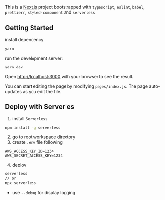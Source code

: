 This is a [Next.js](https://nextjs.org/) project bootstrapped with `typescript`, `eslint`, `babel`, `prettierr`, `styled-component` and `serverless`

## Getting Started

install dependency

```bash
yarn
```

run the development server:

```bash
yarn dev
```

Open [http://localhost:3000](http://localhost:3000) with your browser to see the result.

You can start editing the page by modifying `pages/index.js`. The page auto-updates as you edit the file.

## Deploy with Serverles

1. install `Serverless`

```bash
npm install -g serverless
```

2. go to root workspace directory
3. create `.env` file following

```
AWS_ACCESS_KEY_ID=1234
AWS_SECRET_ACCESS_KEY=1234
```

4. deploy

```bash
serverless
// or
npx serverless
```

- use `--debug` for display logging
